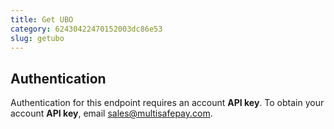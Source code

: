 ```yaml
---
title: Get UBO
category: 62430422470152003dc86e53
slug: getubo
---
```


## Authentication

Authentication for this endpoint requires an account **API key**. To obtain your account **API key**, email <sales@multisafepay.com>.
